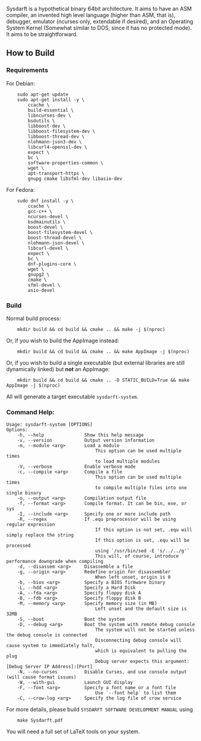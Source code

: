 <!--
    Sysdarft.md
    
    Copyright 2025 Anivice Ives
    
    This program is free software: you can redistribute it and/or modify
    it under the terms of the GNU General Public License as published by
    the Free Software Foundation, either version 3 of the License, or
    (at your option) any later version.
    
    This program is distributed in the hope that it will be useful,
    but WITHOUT ANY WARRANTY; without even the implied warranty of
    MERCHANTABILITY or FITNESS FOR A PARTICULAR PURPOSE.  See the
    GNU General Public License for more details.
    
    You should have received a copy of the GNU General Public License
    along with this program.  If not, see <https://www.gnu.org/licenses/>.
    
    SPDX-License-Identifier: GPL-3.0-or-later
-->

Sysdarft is a hypothetical binary 64bit architecture.
It aims to have an ASM compiler, an invented high level language (higher than ASM, that is),
debugger, emulator (ncurses only, extendable if desired),
and an Operating System Kernel (Somewhat similar to DOS, since it has no protected mode).
It aims to be straightforward.

## How to Build

### Requirements

For Debian:

```shell
    sudo apt-get update
    sudo apt-get install -y \
        ccache \
        build-essential \
        libncurses-dev \
        bsdutils \
        libboost-dev \
        libboost-filesystem-dev \
        libboost-thread-dev \
        nlohmann-json3-dev \
        libcurl4-openssl-dev \
        expect \
        bc \
        software-properties-common \
        wget \
        apt-transport-https \
        gnupg cmake libsfml-dev libasio-dev
```

For Fedora:

```shell
    sudo dnf install -y \
        ccache \
        gcc-c++ \
        ncurses-devel \
        bsdmainutils \
        boost-devel \
        boost-filesystem-devel \
        boost-thread-devel \
        nlohmann-json-devel \
        libcurl-devel \
        expect \
        bc \
        dnf-plugins-core \
        wget \
        gnupg2 \
        cmake \
        sfml-devel \
        asio-devel
```

### Build

Normal build process:

```shell
    mkdir build && cd build && cmake .. && make -j $(nproc)
```

Or, if you wish to build the AppImage instead:

```shell
    mkdir build && cd build && cmake .. && make AppImage -j $(nproc)
```

Or, if you wish to build a single executable
(but external libraries are still dynamically linked)
but **not** an AppImage:

```shell
    mkdir build && cd build && cmake .. -D STATIC_BUILD=True && make AppImage -j $(nproc)
```

All will generate a target executable `sysdarft-system`.

### Command Help:

```shell
Usage: sysdarft-system [OPTIONS]
Options:
    -h, --help               Show this help message
    -v, --version            Output version information
    -m, --module <arg>       Load a module
                                 This option can be used multiple times
                                 to load multiple modules
    -V, --verbose            Enable verbose mode
    -c, --compile <arg>      Compile a file
                                 This option can be used multiple times
                                 to compile multiple files into one single binary
    -o, --output <arg>       Compilation output file
    -f, --format <arg>       Compile format. It can be bin, exe, or sys
    -I, --include <arg>      Specify one or more include path
    -R, --regex              If .equ preprocessor will be using regular expression
                                 If this option is not set, .equ will simply replace the string
                                 If this option is set, .equ will be processed
                                 using `/usr/bin/sed -E 's/../../g'`
                                 This will, of course, introduce performance downgrade when compiling
    -d, --disassem <arg>     Disassemble a file
    -g, --origin <arg>       Redefine origin for disassembler
                                 When left unset, origin is 0
    -b, --bios <arg>         Specify a BIOS firmware binary
    -L, --hdd <arg>          Specify a Hard Disk
    -A, --fda <arg>          Specify floppy disk A
    -B, --fdb <arg>          Specify floppy disk B
    -M, --memory <arg>       Specify memory size (in MB)
                                 Left unset and the default size is 32MB
    -S, --boot               Boot the system
    -D, --debug <arg>        Boot the system with remote debug console
                                 The system will not be started unless the debug console is connected
                                 Disconnecting debug console will cause system to immediately halt,
                                 which is equivalent to pulling the plug
                                 Debug server expects this argument: [Debug Server IP Address]:[Port]
    -N, --no-curses          Disable Curses, and use console output (will cause format issues)
    -W, --with-gui           Launch GUI display
    -F, --font <arg>         Specify a font name or a font file
                                 Use `--font help` to list them
    -C, --crow-log <arg>     Specify the log file of crow service
```

For more details, please build `SYSDARFT SOFTWARE DEVELOPMENT MANUAL` using

```shell
    make Sysdarft.pdf
```

You will need a full set of LaTeX tools on your system.
